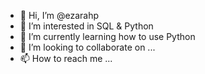 - 👋 Hi, I’m @ezarahp
- 👀 I’m interested in SQL & Python
- 🌱 I’m currently learning how to use Python
- 💞️ I’m looking to collaborate on ...
- 📫 How to reach me ...

<!---
ezarahp/ezarahp is a ✨ special ✨ repository because its `README.md` (this file) appears on your GitHub profile.
You can click the Preview link to take a look at your changes.
--->
